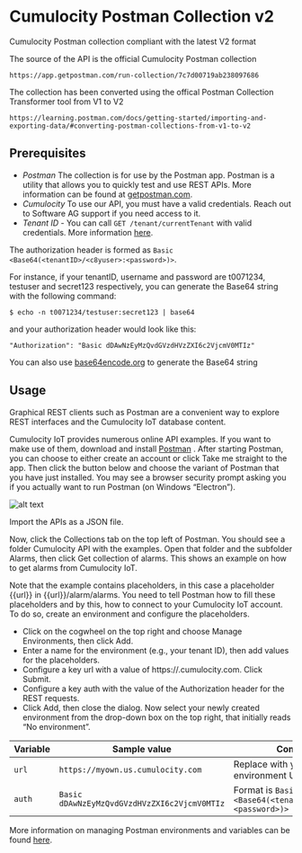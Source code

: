 # Cumulocity Postman Collection v2
Cumulocity Postman collection compliant with the latest V2 format 

The source of the API is the official Cumulocity Postman collection

`https://app.getpostman.com/run-collection/7c7d00719ab238097686`

The collection has been converted using the offical Postman Collection Transformer tool from V1 to V2

`https://learning.postman.com/docs/getting-started/importing-and-exporting-data/#converting-postman-collections-from-v1-to-v2`

## Prerequisites

- *Postman* The collection is for use by the Postman app. Postman is a utility that allows you to quickly test and use REST APIs. More information can be found at [getpostman.com](https://www.getpostman.com/).
- *Cumulocity* To use our API, you must have a valid credentials. Reach out to Software AG support if you need access to it. 
- *Tenant ID* - You can call `GET /tenant/currentTenant` with valid credentials. More information [here](http://cumulocity.com/api/#section/Authentication).

The authorization header is formed as `Basic <Base64(<tenantID>/<c8yuser>:<password>)>`.  
  
For instance, if your tenantID, username and password are t0071234, testuser and secret123 respectively, you can generate the Base64 string with the following command:
  
`$ echo -n t0071234/testuser:secret123 | base64`

and your authorization header would look like this:

` "Authorization": "Basic dDAwNzEyMzQvdGVzdHVzZXI6c2VjcmV0MTIz" `

You can also use  [base64encode.org](https://www.base64encode.org) to generate the Base64 string



## Usage
Graphical REST clients such as Postman are a convenient way to explore REST interfaces and the Cumulocity IoT database content.

Cumulocity IoT provides numerous online API examples. If you want to make use of them, download and install  [Postman](https://www.postman.com) . After starting Postman, you can choose to either create an account or click Take me straight to the app. Then click the button below and choose the variant of Postman that you have just installed. You may see a browser security prompt asking you if you actually want to run Postman (on Windows “Electron”).

![alt text](https://cumulocity.com/guides/images/rest/postman.png)

Import the APIs as a JSON file.

Now, click the Collections tab on the top left of Postman. You should see a folder Cumulocity API with the examples. Open that folder and the subfolder Alarms, then click Get collection of alarms. This shows an example on how to get alarms from Cumulocity IoT.

Note that the example contains placeholders, in this case a placeholder {{url}} in {{url}}/alarm/alarms. You need to tell Postman how to fill these placeholders and by this, how to connect to your Cumulocity IoT account. To do so, create an environment and configure the placeholders.

- Click on the cogwheel on the top right and choose Manage Environments, then click Add.
- Enter a name for the environment (e.g., your tenant ID), then add values for the placeholders.
- Configure a key url with a value of https://<yourTenant>.cumulocity.com. Click Submit.
- Configure a key auth with the value of the Authorization header for the REST requests.
- Click Add, then close the dialog. Now select your newly created environment from the drop-down box on the top right, that initially reads “No environment”.


|Variable  |Sample value               |Comments          
|----------|----------------------------|---------------
|`url` | `https://myown.us.cumulocity.com` |Replace with your own environment URL               
|`auth`|`Basic dDAwNzEyMzQvdGVzdHVzZXI6c2VjcmV0MTIz` |     Format is `Basic <Base64(<tenantID>/<c8yuser>:<password>)>`

More information on managing Postman environments and variables can be found [here](https://www.getpostman.com/docs/v6/postman/environments_and_globals/variables).

